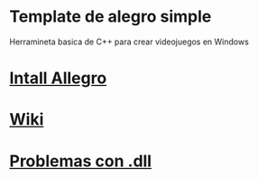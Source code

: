 # Template de alegro simple
Herramineta basica de C++ para crear videojuegos en Windows

# [Intall Allegro](https://github.com/barjuegocreador93/motor_fisico_C_PP/tree/install-allegro)


# [Wiki](https://github.com/barjuegocreador93/motor_fisico_C_PP/wiki/Template-Allegro-only) 

# [Problemas con .dll](https://github.com/barjuegocreador93/motor_fisico_C_PP/tree/temp-Allegro-Obj/Template-Allegro/Allegro/c_windows_system32) 
